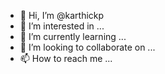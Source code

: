 - 👋 Hi, I’m @karthickp
- 👀 I’m interested in ...
- 🌱 I’m currently learning ...
- 💞️ I’m looking to collaborate on ...
- 📫 How to reach me ...

<!---
karthickp/karthickp is a ✨ special ✨ repository because its `README.md` (this file) appears on your GitHub profile.
You can click the Preview link to take a look at your changes.
--->
